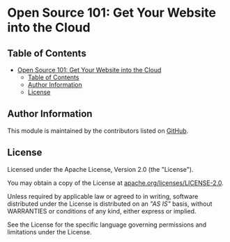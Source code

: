 # Open Source 101: Get Your Website into the Cloud

## Table of Contents

<!-- TOC -->
* [Open Source 101: Get Your Website into the Cloud](#open-source-101--get-your-website-into-the-cloud)
  * [Table of Contents](#table-of-contents)
  * [Author Information](#author-information)
  * [License](#license)
<!-- TOC -->
## Author Information

This module is maintained by the contributors listed on [GitHub](https://github.com/ksatirli/get-your-website-into-the-cloud/graphs/contributors).

## License

Licensed under the Apache License, Version 2.0 (the "License").

You may obtain a copy of the License at [apache.org/licenses/LICENSE-2.0](http://www.apache.org/licenses/LICENSE-2.0).

Unless required by applicable law or agreed to in writing, software distributed under the License is distributed on an _"AS IS"_ basis, without WARRANTIES or conditions of any kind, either express or implied.

See the License for the specific language governing permissions and limitations under the License.
